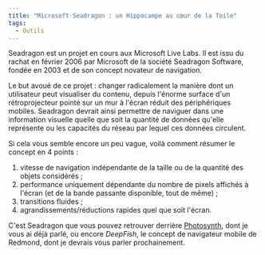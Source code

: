 ```yaml
---
title: "Microsoft Seadragon : un Hippocampe au cœur de la Toile"
tags:
  - Outils
---
```


Seadragon est un projet en cours aux Microsoft Live Labs. Il est issu du rachat en février 2006 par Microsoft de la société Seadragon Software, fondée en 2003 et de son concept novateur de navigation.

<!-- more -->

Le but avoué de ce projet&nbsp;: changer radicalement la manière dont un utilisateur peut visualiser du contenu, depuis l'énorme surface d'un rétroprojecteur pointé sur un mur à l'écran réduit des périphériques mobiles. Seadragon devrait ainsi permettre de naviguer dans une information visuelle quelle que soit la quantité de données qu'elle représente ou les capacités du réseau par lequel ces données circulent.

Si cela vous semble encore un peu vague, voilà comment résumer le concept en 4 points&nbsp;:

1. vitesse de navigation indépendante de la taille ou de la quantité des objets considérés ;
2. performance uniquement dépendante du nombre de pixels affichés à l'écran (et de la bande passante disponible, tout de même) ;
3. transitions fluides ;
4. agrandissements/réductions rapides quel que soit l'écran.

C'est Seadragon que vous pouvez retrouver derrière [Photosynth](https://photosynth.net/), dont je vous ai déjà parlé, ou encore *DeepFish*, le concept de navigateur mobile de Redmond, dont je devrais vous parler prochainement.

